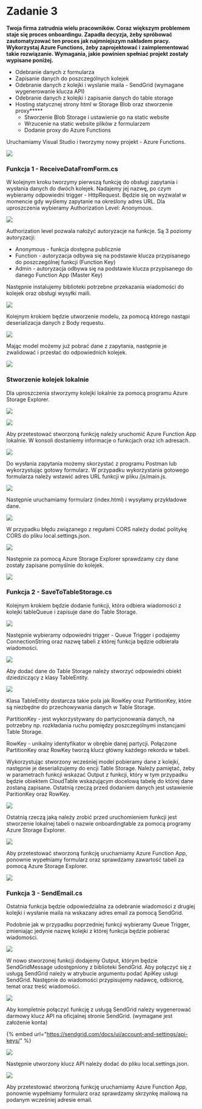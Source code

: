 # Zadanie 3

**Twoja firma zatrudnia wielu pracowników. Coraz większym problemem staje się proces onboardingu. Zapadła decyzja, żeby spróbować zautomatyzować ten proces jak najmniejszym nakładem pracy. Wykorzystaj Azure Functions, żeby zaprojektować i zaimplementować takie rozwiązanie. Wymagania, jakie powinien spełniać projekt zostały wypisane poniżej.**

* Odebranie danych z formularza 
* Zapisanie danych do poszczególnych kolejek 
* Odebranie danych z kolejki i wyslanie maila - SendGrid \(wymagane wygenerowanie klucza API\) 
* Odebranie danych z kolejki i zapisanie danych do table storage 
* Hosting statycznej strony html w Storage Blob oraz stworzenie proxy**\***
  * Stworzenie Blob Storage i ustawienie go na static website 
  * Wrzucenie na static website plików z formularzem 
  * Dodanie proxy do Azure Functions

Uruchamiamy Visual Studio i tworzymy nowy projekt - Azure Functions.

![](../../.gitbook/assets/image%20%285%29.png)

### Funkcja 1 - ReceiveDataFromForm.cs

W kolejnym kroku tworzymy pierwszą funkcję do obsługi zapytania i wysłania danych do dwóch kolejek. Nadajemy jej nazwę, po czym wybieramy odpowiedni trigger - HttpRequest. Będzie się on wyzwalał w momencie gdy wyślemy zapytanie na określony adres URL. Dla uproszczenia wybieramy Authorization Level: Anonymous.

![](../../.gitbook/assets/functions-ex3-1.png)

Authorization level pozwala nałożyć autoryzacje na funkcje. Są 3 poziomy autoryzacji:

* Anonymous - funkcja dostępna publicznie
* Function - autoryzacja odbywa się na podstawie klucza przypisanego do poszczególnej funkcji \(Function Key\)
* Admin - autoryzacja odbywa się na podstawie klucza przypisanego do danego Function App \(Master Key\) 

Następnie instalujemy biblioteki potrzebne przekazania wiadomości do kolejek oraz obsługi wysyłki maili.

![](../../.gitbook/assets/image%20%28100%29.png)

Kolejnym krokiem będzie utworzenie modelu, za pomocą którego nastąpi deserializacja danych z Body requestu.

![](../../.gitbook/assets/image%20%2882%29.png)

Mając model możemy już pobrać dane z zapytania, następnie je zwalidować i przesłać do odpowiednich kolejek.

![](../../.gitbook/assets/image%20%2887%29.png)

### Stworzenie kolejek lokalnie

Dla uproszczenia stworzymy kolejki lokalnie za pomocą programu Azure Storage Explorer.

![](../../.gitbook/assets/image%20%2860%29.png)

![](../../.gitbook/assets/image%20%2825%29.png)

Aby przetestować stworzoną funkcję należy uruchomić Azure Function App lokalnie. W konsoli dostaniemy informacje o funkcjach oraz ich adresach.

![](../../.gitbook/assets/image%20%2853%29.png)

Do wysłania zapytania możemy skorzystać z programu Postman lub wykorzystując gotowy formularz. W przypadku wykorzystania gotowego formularza należy wstawić adres URL funkcji w pliku /js/main.js.

![](../../.gitbook/assets/image%20%2888%29.png)

Następnie uruchamiamy formularz \(index.html\) i wysyłamy przykładowe dane.

![](../../.gitbook/assets/image%20%2879%29.png)

W przypadku błędu związanego z regułami CORS należy dodać politykę CORS do pliku local.settings.json.

![](../../.gitbook/assets/image%20%28111%29.png)

Następnie za pomocą Azure Storage Explorer sprawdzamy czy dane zostały zapisane pomyślnie do kolejek.

![](../../.gitbook/assets/image%20%2813%29.png)

### Funkcja 2 - SaveToTableStorage.cs

Kolejnym krokiem będzie dodanie funkcji, która odbiera wiadomości z kolejki tableQueue i zapisuje dane do Table Storage.

![](../../.gitbook/assets/image%20%2880%29.png)

Następnie wybieramy odpowiedni trigger - Queue Trigger i podajemy ConnectionString oraz nazwę tabeli z której funkcja będzie odbierała wiadomości.

![](../../.gitbook/assets/image%20%2886%29.png)

Aby dodać dane do Table Storage należy stworzyć odpowiedni obiekt dziedziczący z klasy TableEntity.

![](../../.gitbook/assets/image%20%2839%29.png)

Klasa TableEntity dostarcza takie pola jak RowKey oraz PartitionKey, które są niezbędne do przechowywania danych w Table Storage.

PartitionKey - jest wykorzystywany do partycjonowania danych, na potrzebny np. rozkładania ruchu pomiędzy poszczególnymi instancjami Table Storage.

RowKey - unikalny identyfikator w obrębie danej partycji. Połączone PartitionKey oraz RowKey tworzą klucz główny każdego rekordu w tabeli.

Wykorzystując stworzony wcześniej model pobieramy dane z kolejki, następnie je deserializujemy do encji Table Storage. Należy pamiętać, żeby w parametrach funkcji wskazać Output z funkcji, który w tym przypadku będzie obiektem CloudTable wskazującym docelową tabelę do której dane zostaną zapisane. Ostatnią rzeczą przed dodaniem danych jest ustawienie ParitionKey oraz RowKey. 

![](../../.gitbook/assets/image%20%2827%29.png)

Ostatnią rzeczą jaką należy zrobić przed uruchomieniem funkcji jest stworzenie lokalnej tabeli o nazwie onboardingtable za pomocą programy Azure Storage Explorer.

![](../../.gitbook/assets/image%20%288%29.png)

Aby przetestować stworzoną funkcję uruchamiamy Azure Function App, ponownie wypełniamy formularz oraz sprawdzamy zawartość tabeli za pomocą Azure Storage Explorer.

![](../../.gitbook/assets/image%20%2889%29.png)

### Funkcja 3 - SendEmail.cs

Ostatnia funkcja będzie odpowiedzialna za odebranie wiadomości z drugiej kolejki i wysłanie maila na wskazany adres email za pomocą SendGrid.

Podobnie jak w przypadku poprzedniej funkcji wybieramy Queue Trigger, zmieniając jedynie nazwę kolejki z której funkcja będzie pobierać wiadomości.

![](../../.gitbook/assets/image%20%2824%29.png)

W nowo stworzonej funkcji dodajemy Output, którym będzie SendGridMessage udostępniony z biblioteki SendGrid. Aby połączyć się z usługą SendGrid należy w atrybucie argumentu podać ApiKey usługi SendGrid. Następnie do wiadomości przypisujemy nadawcę, odbiorcę, temat oraz treść wiadomości.

![](../../.gitbook/assets/image%20%2855%29.png)

Aby kompletnie połączyć funkcję z usługą SendGrid należy wygenerować darmowy klucz API na oficjalnej stronie SendGrid. \(wymagane jest założenie konta\)

{% embed url="https://sendgrid.com/docs/ui/account-and-settings/api-keys/" %}

![](../../.gitbook/assets/image%20%2850%29.png)

Następnie utworzony klucz API należy dodać do pliku local.settings.json.

![](../../.gitbook/assets/image%20%28101%29.png)

Aby przetestować stworzoną funkcję uruchamiamy Azure Function App, ponownie wypełniamy formularz oraz sprawdzamy skrzynkę mailową na podanym wcześniej adresie email.


